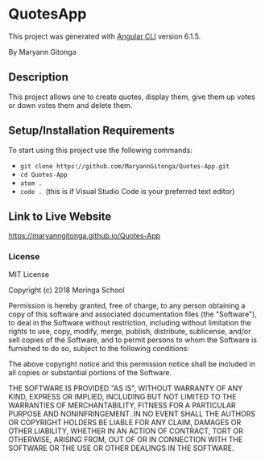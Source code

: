 # QuotesApp

This project was generated with [Angular CLI](https://github.com/angular/angular-cli) version 6.1.5.

By Maryann Gitonga

## Description

This project allows one to create quotes, display them, give them up votes or down votes them and delete them.

## Setup/Installation Requirements

To start using this project use the following commands:

* `git clone https://github.com/MaryannGitonga/Quotes-App.git`
* `cd Quotes-App`
* `atom .`
* `code . `(this is if Visual Studio Code is your preferred text editor)
## Link to Live Website
https://maryanngitonga.github.io/Quotes-App
### License
MIT License

Copyright (c) 2018 Moringa School

Permission is hereby granted, free of charge, to any person obtaining a copy of this software and associated documentation files (the "Software"), to deal in the Software without restriction, including without limitation the rights to use, copy, modify, merge, publish, distribute, sublicense, and/or sell copies of the Software, and to permit persons to whom the Software is furnished to do so, subject to the following conditions:

The above copyright notice and this permission notice shall be included in all copies or substantial portions of the Software.

THE SOFTWARE IS PROVIDED "AS IS", WITHOUT WARRANTY OF ANY KIND, EXPRESS OR IMPLIED, INCLUDING BUT NOT LIMITED TO THE WARRANTIES OF MERCHANTABILITY, FITNESS FOR A PARTICULAR PURPOSE AND NONINFRINGEMENT. IN NO EVENT SHALL THE AUTHORS OR COPYRIGHT HOLDERS BE LIABLE FOR ANY CLAIM, DAMAGES OR OTHER LIABILITY, WHETHER IN AN ACTION OF CONTRACT, TORT OR OTHERWISE, ARISING FROM, OUT OF OR IN CONNECTION WITH THE SOFTWARE OR THE USE OR OTHER DEALINGS IN THE SOFTWARE.
